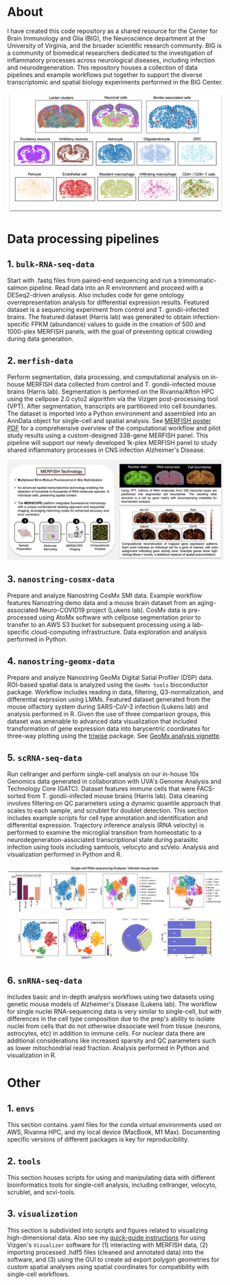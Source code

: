 # About

I have created this code repository as a shared resource for the Center for Brain Immunology and Glia (BIG), the Neuroscience department at the University of Virginia, and the broader scientific research community. BIG is a community of biomedical researchers dedicated to the investigation of inflammatory processes across neurological diseases, including infection and neurodegeneration. This repository houses a collection of data pipelines and example workflows put together to support the  diverse transcriptomic and spatial biology experiments performed in the BIG Center.

![MERFISH figure 1](visualization/figures/merfish-spatial-scatter.png)

# Data processing pipelines
## 1. `bulk-RNA-seq-data`
Start with .fastq files from paired-end sequencing and run a trimmomatic-salmon pipeline. Read data into an R environment and proceed with a DESeq2-driven analysis. Also includes code for gene ontology overrepresentation analysis for differential expression results. Featured dataset is a sequencing experiment from control and T. gondii-infected brains. The featured dataset (Harris lab) was generated to obtain infection-specific FPKM (abundance) values to guide in the creation of 500 and 1000-plex MERFISH panels, with the goal of preventing optical crowding during data generation. 

## 2. `merfish-data`
Perform segmentation, data processing, and computational analysis on in-house MERFISH data collected from control and T. gondii-infected mouse brains (Harris lab). Segmentation is performed on the Rivanna/Afton HPC using the cellpose 2.0 cyto2 algorithm via the Vizgen post-processing tool (VPT). After segmentation, transcripts are partitioned into cell boundaries. The dataset is imported into a Python environment and assembled into an AnnData object for single-cell and spatial analysis. See [MERFISH poster PDF](visualization/figures/MERFISH_HPC_Pipeline_Cowan_RCSymposium2024_poster.pdf) for a comprehensive overview of the computational workflow and pilot study results using a custom-designed 338-gene MERFISH panel. This pipeline will support our newly developed 1k-plex MERFISH panel to study shared inflammatory processes in CNS infection Alzheimer's Disease.

![MERFISH figure 2](visualization/figures/merfish.png)
   
## 3. `nanostring-cosmx-data`
Prepare and analyze Nanostring CosMx SMI data. Example workflow features Nanostring demo data and a mouse brain dataset from an aging-associated Neuro-COVID19 project (Lukens lab). CosMx data is pre-processed using AtoMx software wth cellpose segmentation prior to transfer to an AWS S3 bucket for subsequent processing using a lab-specific cloud-computing infrastructure. Data exploration and analysis performed in Python.
   
## 4. `nanostring-geomx-data`
Prepare and analyze Nanostring GeoMx Digital Satial Profiler (DSP) data. ROI-based spatial data is analyzed using the `GeoMx tools` bioconductor package. Workflow includes reading in data, filtering, Q3-normalization, and differential exprssion using LMMs. Featured dataset generated from the mouse olfactory system during SARS-CoV-2 infection (Lukens lab) and analysis performed in R. Given the use of three comparison groups, this dataset was amenable to advanced data visualization that included transformation of gene expression data into barycentric coordinates for three-way plotting using the [triwise](https://github.com/saeyslab/triwise) package. See [GeoMx analysis vignette](https://www.bioconductor.org/packages/release/workflows/vignettes/GeoMxWorkflows/inst/doc/GeomxTools_RNA-NGS_Analysis.html#Analyzing_GeoMx-NGS_RNA_Expression_Data_with_GeomxTools).
   
## 5. `scRNA-seq-data`
Run cellranger and perform single-cell analysis on our in-house 10x Genomics data generated in collaboration with UVA's Genome Analysis and Technology Core (GATC). Dataset features immune cells that were FACS-sorted from T. gondii-infected mouse brains (Harris lab). Data cleaning involves filtering on QC parameters using a dynamic quantile approach that scales to each sample, and scrublet for doublet detection. This section includes example scripts for cell type annotation and identification and differential expression. Trajectory inference analysis (RNA velocity) is performed to examine the microglial transition from homeostatic to a neurodegeneration-associated transcriptional state during parasitic infection using tools including samtools, velocyto and scVelo. Analysis and visualization performed in Python and R.

![single-cell figure 1](visualization/figures/sc-rna-seq.png)
![single-cell figure 2](visualization/figures/rna-velocity.png)
   
## 6. `snRNA-seq-data`
Includes basic and in-depth analysis workflows using two datasets using genetic mouse models of Alzheimer's Disease (Lukens lab). The workflow for single nuclei RNA-sequencing data is very similar to single-cell, but with differences in the cell type composition due to the prep's ability to isolate nuclei from cells that do not otherwise dissociate well from tissue (neurons, astrocytes, etc) in addition to immune cells. For nuclear data there are additional considerations like increased sparsity and QC parameters such as lower mitochondrial read fraction. Analysis performed in Python and visualization in R.
   

# Other
## 1. `envs`
This section contains .yaml files for the conda virtual environments used on AWS, Rivanna HPC, and my local device (MacBook, M1 Max). Documenting specific versions of different packages is key for reproducibility.

## 2. `tools`
This section houses scripts for using and manipulating data with different bioinformatics tools for single-cell analysis, including cellranger, velocyto, scrublet, and scvi-tools.
   
## 3. `visualization`
This section is subdivided into scripts and figures related to visualizing high-dimensional data. Also see my [quick-guide instructions](visualization/instructions/vizgen-vizualizer-software-instructions.md) for using Vizgen's `Vizualizer` software for (1) interacting with MERFISH data, (2) importing processed .hdf5 files (cleaned and annotated data) into the software, and (3) using the GUI to create ad export polygon geometries for custom spatial analyses using spatial coordinates for compatibility with single-cell workflows.

